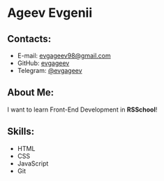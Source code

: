 # Ageev Evgenii

## Contacts:
* E-mail: evgageev98@gmail.com
* GitHub: [evgageev](https://github.com/evgageev)
* Telegram: [@evgageev](https://t.me/evgageev)

## About Me:
I want to learn Front-End Development in **RSSchool**!

## Skills:
* HTML
* CSS
* JavaScript
* Git